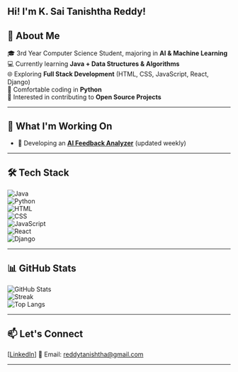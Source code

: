 ## Hi! I'm K. Sai Tanishtha Reddy!

## 🌱 About Me  
🎓 3rd Year Computer Science Student, majoring in **AI & Machine Learning**  
💻 Currently learning **Java + Data Structures & Algorithms**  
🌐 Exploring **Full Stack Development** (HTML, CSS, JavaScript, React, Django)  
🐍 Comfortable coding in **Python**  
🤝 Interested in contributing to **Open Source Projects**  

---

## 🚀 What I'm Working On  
- 🤖 Developing an **[AI Feedback Analyzer](https://github.com/Tanishtha-Reddy/AI-Email-Summarizer)** (updated weekly)  

---

## 🛠️ Tech Stack  
![Java](https://img.shields.io/badge/Java-ED8B00?style=for-the-badge&logo=openjdk&logoColor=white)  
![Python](https://img.shields.io/badge/Python-3776AB?style=for-the-badge&logo=python&logoColor=white)  
![HTML](https://img.shields.io/badge/HTML5-E34F26?style=for-the-badge&logo=html5&logoColor=white)  
![CSS](https://img.shields.io/badge/CSS3-1572B6?style=for-the-badge&logo=css3&logoColor=white)  
![JavaScript](https://img.shields.io/badge/JavaScript-323330?style=for-the-badge&logo=javascript&logoColor=F7DF1E)  
![React](https://img.shields.io/badge/React-20232A?style=for-the-badge&logo=react&logoColor=61DAFB)  
![Django](https://img.shields.io/badge/Django-092E20?style=for-the-badge&logo=django&logoColor=white)  

---

## 📊 GitHub Stats  
![GitHub Stats](https://github-readme-stats.vercel.app/api?username=Tanishtha-Reddy)  
![Streak](https://streak-stats.demolab.com?user=Tanishtha-Reddy&theme=radical&hide_border=true)  
![Top Langs](https://github-readme-stats.vercel.app/api/top-langs/?username=Tanishtha-Reddy&layout=compact&theme=radical)  

---

## 📫 Let's Connect  
[[LinkedIn](https://www.linkedin.com/in/tanishtha-reddy/)]
📧 Email: reddytanishtha@gmail.com  

---

